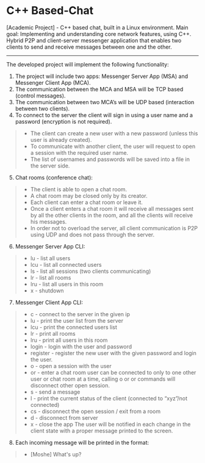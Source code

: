 # C++ Based-Chat
[Academic Project] - C++ based chat, built in a Linux environment.
Main goal: Implementing and understanding core network features, using C++.
Hybrid P2P and client-server messenger application that enables two clients to send and receive messages between one and the other.

----------------------------------------------------------------------------------------------------------------------------------

The developed project will implement the following functionality:
1. The project will include two apps: Messenger Server App (MSA) and Messenger Client App (MCA).
2. The communication between the MCA and MSA will be TCP based (control messages).
3. The communication between two MCA’s will be UDP based (interaction between two clients).
4. To connect to the server the client will sign in using a user name and a password (encryption is not required).
  >* The client can create a new user with a new password (unless this user is already created).
  >* To communicate with another client, the user will request to open a session with the required user name.
  >* The list of usernames and passwords will be saved into a file in the server side.
5. Chat rooms (conference chat):
 >* The client is able to open a chat room.
 >* A chat room may be closed only by its creator.
 >* Each client can enter a chat room or leave it.
 >* Once a client enters a chat room it will receive all messages sent by all the other clients in the room, and all the clients will receive his messages.
  >* In order not to overload the server, all client communication is P2P using UDP and does not pass through the server.
6. Messenger Server App CLI:
  >* lu - list all users
  >* lcu - list all connected users
  >* ls - list all sessions (two clients communicating)
  >* lr - list all rooms
  >* lru <room name> - list all users in this room
  >* x - shutdown
7. Messenger Client App CLI:
  >* c <IP> - connect to the server in the given ip
  >* lu - print the user list from the server
  >* lcu - print the connected users list
  >* lr - print all rooms
  >* lru <room name> - print all users in this room
  >* login <user> <password> - login with the user and password
  >* register <user> <password> - register the new user with the given password and login the user.
  >* o <username> - open a session with the user
  >* or <room name> - enter a chat room user can be connected to only to one other user or chat room at a time, calling o or or commands will disconnect other open session.
  >* s <message> - send a message
  >* l - print the current status of the client (connected to “xyz”/not
connected)
  >* cs - disconnect the open session / exit from a room
  >* d - disconnect from server
  >* x - close the app
The user will be notified in each change in the client state with a proper message printed to the screen.
8. Each incoming message will be printed in the format:
  >* [Moshe] What's up?
